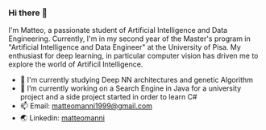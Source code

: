 ### Hi there 👋
I'm Matteo, a passionate student of Artificial Intelligence and Data Engineering. Currently, I'm in my second year of the Master's program in "Artificial Intelligence and Data Engineer" at the University of Pisa. My enthusiast for deep learning, in particular computer vision has driven me to explore the world of Artificil Intelligence.

- 🌱 I'm currently studying Deep NN architectures and genetic Algorithm
- 🔧 I’m currently working on a Search Engine in Java for a university project and a side project started in order to learn C#    
- 📫 Email: matteomanni1999@gmail.com
- 🌏 Linkedin: [matteomanni](linkedin.com/in/matteomanni)

<!--
**MatteoManni99/MatteoManni99** is a ✨ _special_ ✨ repository because its `README.md` (this file) appears on your GitHub profile.

Here are some ideas to get you started:



- 👯 I’m looking to collaborate on ...
- 🤔 I’m looking for help with ...
- 💬 Ask me about ...

- 😄 Pronouns: ...
- ⚡ Fun fact: ...
-->
